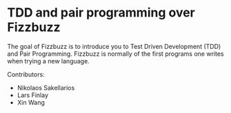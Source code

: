 # TDD and pair programming over Fizzbuzz
The goal of Fizzbuzz is to introduce you to Test Driven Development (TDD) and Pair Programming.
Fizzbuzz is normally of the first programs one writes when trying a new language.

Contributors:
- Nikolaos Sakellarios
- Lars Finlay
- Xin Wang
